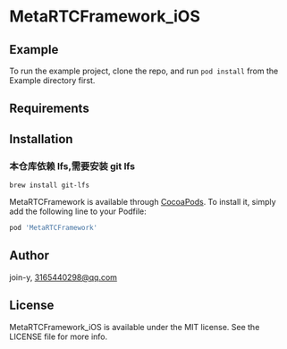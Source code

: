 # MetaRTCFramework_iOS

## Example

To run the example project, clone the repo, and run `pod install` from the Example directory first.

## Requirements

## Installation

### 本仓库依赖 lfs,需要安装 git lfs
`brew install git-lfs`

MetaRTCFramework is available through [CocoaPods](https://cocoapods.org). To install
it, simply add the following line to your Podfile:

```ruby
pod 'MetaRTCFramework'
```

## Author

join-y, 3165440298@qq.com

## License

MetaRTCFramework_iOS is available under the MIT license. See the LICENSE file for more info.
